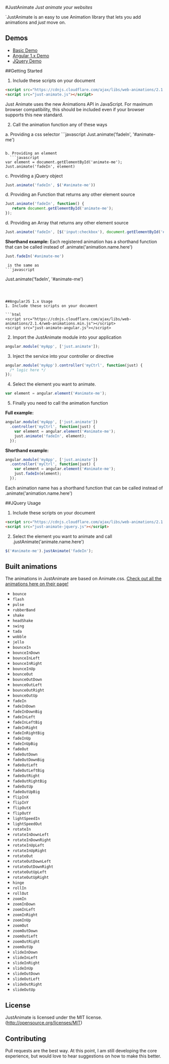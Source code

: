 #JustAnimate
*Just animate your websites*

`JustAnimate is an easy to use Animation library that lets you add animations and *just* move on.

## Demos

  * [Basic Demo](http://codepen.io/notoriousb1t/pen/BjgGmY)
  * [Angular 1.x Demo](http://codepen.io/notoriousb1t/pen/Rrzvjb)
  * [JQuery Demo](http://codepen.io/notoriousb1t/pen/obrmMr)

##Getting Started
1. Include these scripts on your document

  ```html
  <script src="https://cdnjs.cloudflare.com/ajax/libs/web-animations/2.1.4/web-animations.min.js"></script>
  <script src="just-animate.js"></script>
  ```
  Just Animate uses the new Animations API in JavaScript.  For maximum browser compatibility, this should be included even
  if your browser supports this new standard.
  
2. Call the animation function any of these ways
 
 a. Providing a css selector
    ```javascript
  Just.animate('fadeIn', '#animate-me')
  ```
  
 b. Providing an element
    ```javascript
  var element = document.getElementById('animate-me');
  Just.animate('fadeIn', element)
  ```
 c. Providing a jQuery object
   ```javascript
  Just.animate('fadeIn', $('#animate-me'))
  ```
 d. Providing an Function that returns any other element source
   ```javascript
  Just.animate('fadeIn', function() {
      return document.getElementById('animate-me');
  });
  ```
 d. Providing an Array that returns any other element source
   ```javascript
  Just.animate('fadeIn', [$('input:checkbox'), document.getElementById('#animate-me')]);
  ```

  
  
  **Shorthand example:**
  Each registered animation has a shorthand function that can be called instead of .animate('animation.name.here')
  
  ```javascript
  Just.fadeIn('#animate-me')
  ```
     is the same as
    ```javascript
  Just.animate('fadeIn', '#animate-me')
  ```



##AngularJS 1.x Usage
1. Include these scripts on your document

  ```html
  <script src="https://cdnjs.cloudflare.com/ajax/libs/web-animations/2.1.4/web-animations.min.js"></script>
  <script src="just-animate-angular.js"></script>
  ```
  
2. Import the JustAnimate module into your application
  ```javascript
  angular.module('myApp', ['just.animate']);
  ```

3. Inject the service into your controller or directive

  ```javascript
  angular.module('myApp').controller('myCtrl', function(just) {
    /* logic here */
  });
  ```

4. Select the element you want to animate.

  ```javascript
  var element = angular.element('#animate-me');
  ```
  
5. Finally you need to call the animation function

  **Full example:**
  ```javascript
  angular.module('myApp', ['just.animate'])
    .controller('myCtrl', function(just) {
      var element = angular.element('#animate-me');
      just.animate('fadeIn', element);
    });
  ```
  
  **Shorthand example:**
  ```javascript
  angular.module('myApp', ['just.animate'])
    .controller('myCtrl', function(just) {
      var element = angular.element('#animate-me');
      just.fadeIn(element);
    });
  ```
  
  Each animation name has a shorthand function that can be called instead of .animate('animation.name.here')

##JQuery Usage
1. Include these scripts on your document

  ```html
  <script src="https://cdnjs.cloudflare.com/ajax/libs/web-animations/2.1.4/web-animations.min.js"></script>
  <script src="just-animate-jquery.js"></script>
  ```
  
2. Select the element you want to animate and call .justAnimate('animate.name.here')

  ```javascript
  $('#animate-me').justAnimate('fadeIn');
  ```

## Built animations

  The animations in JustAnimate are based on Animate.css.  [Check out all the animations here on their page!](https://daneden.github.io/animate.css/)

  * `bounce`
  * `flash`
  * `pulse`
  * `rubberBand`
  * `shake`
  * `headShake`
  * `swing`
  * `tada`
  * `wobble`
  * `jello`
  * `bounceIn`
  * `bounceInDown`
  * `bounceInLeft`
  * `bounceInRight`
  * `bounceInUp`
  * `bounceOut`
  * `bounceOutDown`
  * `bounceOutLeft`
  * `bounceOutRight`
  * `bounceOutUp`
  * `fadeIn`
  * `fadeInDown`
  * `fadeInDownBig`
  * `fadeInLeft`
  * `fadeInLeftBig`
  * `fadeInRight`
  * `fadeInRightBig`
  * `fadeInUp`
  * `fadeInUpBig`
  * `fadeOut`
  * `fadeOutDown`
  * `fadeOutDownBig`
  * `fadeOutLeft`
  * `fadeOutLeftBig`
  * `fadeOutRight`
  * `fadeOutRightBig`
  * `fadeOutUp`
  * `fadeOutUpBig`
  * `flipInX`
  * `flipInY`
  * `flipOutX`
  * `flipOutY`
  * `lightSpeedIn`
  * `lightSpeedOut`
  * `rotateIn`
  * `rotateInDownLeft`
  * `rotateInDownRight`
  * `rotateInUpLeft`
  * `rotateInUpRight`
  * `rotateOut`
  * `rotateOutDownLeft`
  * `rotateOutDownRight`
  * `rotateOutUpLeft`
  * `rotateOutUpRight`
  * `hinge`
  * `rollIn`
  * `rollOut`
  * `zoomIn`
  * `zoomInDown`
  * `zoomInLeft`
  * `zoomInRight`
  * `zoomInUp`
  * `zoomOut`
  * `zoomOutDown`
  * `zoomOutLeft`
  * `zoomOutRight`
  * `zoomOutUp`
  * `slideInDown`
  * `slideInLeft`
  * `slideInRight`
  * `slideInUp`
  * `slideOutDown`
  * `slideOutLeft`
  * `slideOutRight`
  * `slideOutUp`

## License
JustAnimate is licensed under the MIT license. (http://opensource.org/licenses/MIT)

## Contributing
Pull requests are the best way.  At this point, I am still developing the core experience, but would love to hear suggestions on how to make this better.
